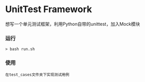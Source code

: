 # UnitTest Framework

想写一个单元测试框架，利用Python自带的unittest，加入Mock模块

### 运行

	> bash run.sh

### 使用
	
	在test_cases文件夹下实现测试用例
